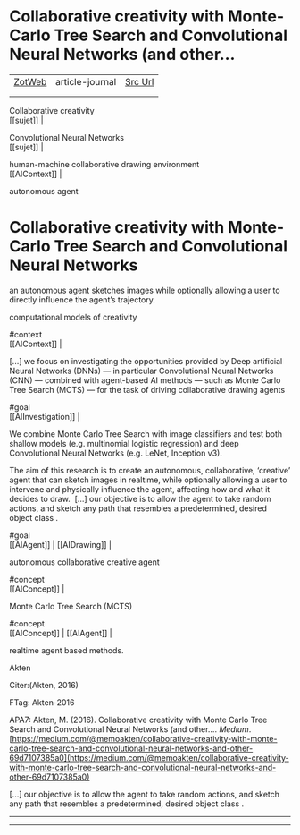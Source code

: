 
# Collaborative creativity with Monte­ Carlo Tree Search and Convolutional Neural Networks (and other…
|       |       |       |
|  ---  |  ---  |  ---  |
|   [ZotWeb](http://zotero.org/users/180474/items/K9QEANRA)    | article-journal      | [Src Url](https://medium.com/@memoakten/collaborative-creativity-with-monte-carlo-tree-search-and-convolutional-neural-networks-and-other-69d7107385a0)      |
|       |       |       |
|       |       |       |

Collaborative creativity  
  [[sujet]] | 



Convolutional Neural Networks  
  [[sujet]] | 



human-machine collaborative drawing environment  
  [[AIContext]] | 



autonomous agent



Collaborative creativity with Monte-Carlo Tree Search and Convolutional Neural Networks
=======================================================================================



an autonomous agent sketches images while optionally allowing a user to directly influence the agent’s trajectory.



computational models of creativity

  

#context  
  [[AIContext]] | 



 [...] we focus on investigating the opportunities provided by Deep artificial Neural Networks (DNNs) — in particular Convolutional Neural Networks (CNN) — combined with agent-based AI methods — such as Monte Carlo Tree Search (MCTS) — for the task of driving collaborative drawing agents

  

#goal  
  [[AIInvestigation]] | 



We combine Monte Carlo Tree Search with image classifiers and test both shallow models (e.g. multinomial logistic regression) and deep Convolutional Neural Networks (e.g. LeNet, Inception v3).



The aim of this research is to create an autonomous, collaborative, ‘creative’ agent that can sketch images in realtime, while optionally allowing a user to intervene and physically influence the agent, affecting how and what it decides to draw.  [...] our objective is to allow the agent to take random actions, and sketch any path that resembles a predetermined, desired object class .

  

#goal  
  [[AIAgent]] | [[AIDrawing]] | 



autonomous collaborative creative agent

#concept  
  [[AIConcept]] | 



Monte Carlo Tree Search (MCTS)

  

#concept  
  [[AIConcept]] | [[AIAgent]] | 



realtime agent based methods.



Akten

  

Citer:(Akten, 2016)

FTag: Akten-2016

APA7: Akten, M. (2016). Collaborative creativity with Monte­ Carlo Tree Search and Convolutional Neural Networks (and other…. _Medium_. [https://medium.com/@memoakten/collaborative-creativity-with-monte-carlo-tree-search-and-convolutional-neural-networks-and-other-69d7107385a0](https://medium.com/@memoakten/collaborative-creativity-with-monte-carlo-tree-search-and-convolutional-neural-networks-and-other-69d7107385a0)



 [...] our objective is to allow the agent to take random actions, and sketch any path that resembles a predetermined, desired object class .






----

----


